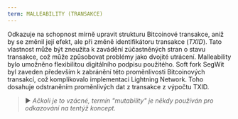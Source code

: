 ```yaml
---
term: MALLEABILITY (TRANSAKCE)
---
```


Odkazuje na schopnost mírně upravit strukturu Bitcoinové transakce, aniž by se změnil její efekt, ale při změně identifikátoru transakce (*TXID*). Tato vlastnost může být zneužita k zavádění zúčastněných stran o stavu transakce, což může způsobovat problémy jako dvojité utrácení. Malleability bylo umožněno flexibilitou digitálního podpisu použitého. Soft fork SegWit byl zaveden především k zabránění této proměnlivosti Bitcoinových transakcí, což komplikovalo implementaci Lightning Network. Toho dosahuje odstraněním proměnlivých dat z transakce z výpočtu TXID.

> ► *Ačkoli je to vzácné, termín "mutability" je někdy používán pro odkazování na tentýž koncept.*